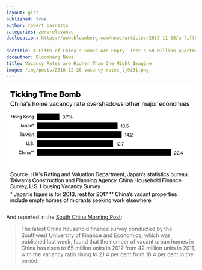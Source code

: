 ```yaml
---
layout: gist
published: true
author: robert barretto
categories: zerorelevance
doclocation: https://www.bloomberg.com/news/articles/2018-11-08/a-fifth-of-china-s-homes-are-empty-that-s-50-million-apartments

doctitle: A Fifth of China’s Homes Are Empty. That’s 50 Million Apartments
docauthor: Bloomberg News
title: Vacancy Rates are Higher Than One Might Imagine
image: /img/posts/2018-12-26-vacancy-rates_lj9i3i.png
---
```

![Vacancy Rate](/img/posts/2018-12-26-vacancy-rates_lj9i3i.png)

And reported in the [South China Morning Post](https://amp.scmp.com/economy/china-economy/article/2179289/chinese-state-bank-chief-warns-against-buying-property-now):
> The latest China household finance survey conducted by the Southwest University of Finance and Economics, which was published last week, found that the number of vacant urban homes in China has risen to 65 million units in 2017 from 42 million units in 2011, with the vacancy ratio rising to 21.4 per cent from 18.4 per cent in the period.